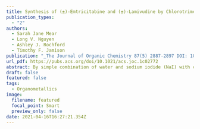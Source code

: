 ```yaml
---
title: Synthesis of (±)-Emtricitabine and (±)-Lamivudine by Chlorotrimethylsilane–Sodium Iodide-Promoted Vorbrüggen Glycosylation
publication_types:
  - "2"
authors:
  - Sarah Jane Mear
  - Long V. Nguyen
  - Ashley J. Rochford
  - Timothy F. Jamison
publication: "_The Journal of Organic Chemistry 87(5) 2887-2897 DOI: 10.1021/acs.joc.1c02772_"
url_pdf: https://pubs.acs.org/doi/10.1021/acs.joc.1c02772
abstract: By simple combination of water and sodium iodide (NaI) with chlorotrimethylsilane (TMSCl), promotion of a Vorbrüggen glycosylation en route to essential HIV drugs emtricitabine (FTC) and lamivudine (3TC) is achieved. TMSCl–NaI in wet solvent (0.1 M water) activates a 1,3-oxathiolanyl acetate donor for N-glycosylation of silylated cytosine derivatives, leading to cis-oxathiolane products with up to 95% yield and >20:1 dr. This telescoped sequence is followed by recrystallization and borohydride reduction, resulting in rapid synthesis of (±)-FTC/3TC from a tartrate diester.
draft: false
featured: false
tags:
  - Organometallics
image:
  filename: featured
  focal_point: Smart
  preview_only: false
date: 2021-04-16T16:27:21.354Z
---
```

